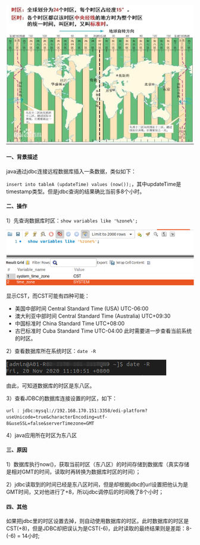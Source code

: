<img src="../../src/main/resources/picture/1240-20210115030848488.png" alt="时区图" style="zoom:67%;" />

#### 一、背景描述
java通过jdbc连接远程数据库插入一条数据，类似如下：

`insert into tableA (updateTime) values (now());`，其中updateTime是timestamp类型。但是jdbc查询的结果确比当前多8个小时。

#### 二、操作
1）先查询数据库时区：`show variables like '%zone%';`

![image.png](../../src/main/resources/picture/1240-20210115030848105.png)

显示CST，而CST可能有四种可能：

* 美国中部时间 Central Standard Time (USA) UTC-06:00 
* 澳大利亚中部时间 Central Standard Time (Australia) UTC+09:30 
* 中国标准时 China Standard Time UTC+08:00 
* 古巴标准时 Cuba Standard Time UTC-04:00
此时需要进一步查看当前系统的时区。

2）查看数据库所在系统时区：`date -R`

![image.png](../../src/main/resources/picture/1240-20210115030848487.png)

由此，可知道数据库的时区是东八区。

3）查看JDBC的数据库连接设置的时区，如下：

`url : jdbc:mysql://192.168.170.151:3358/edi-platform?useUnicode=true&characterEncoding=utf-8&useSSL=false&serverTimezone=GMT`

4）java应用所在时区为东八区
#### 三、原因
1）数据库执行now()，获取当前时区（东八区）的时间存储到数据库（真实存储是相对GMT的时间，读取时再转换为数据库时区的时间）；

2）jdbc读取到的时间已经是东八区时间，但是却根据jdbc的url设置把他认为是GMT时间，又对他进行了+8，所以jdbc调停后的时间晚了8个小时；

#### 四、其他
如果把jdbc里的时区设置去掉，则自动使用数据库的时区。此时数据库的时区是CST(+8)，但是JDBC却把误认为是CST(-6)，此时读取的最终结果则是差距：8-(-6) = 14小时;